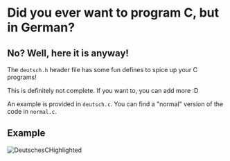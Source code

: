 # Did you ever want to program C, but in German?
## No? Well, here it is anyway!
The `deutsch.h` header file has some fun defines to spice up your C programs!

This is definitely not complete. If you want to, you can add more :D

An example is provided in `deutsch.c`. You can find a "normal" version of the code in `normal.c`.

## Example
![DeutschesCHighlighted](https://github.com/JulianBohne/german.c/assets/57051885/583a5456-38e2-4f10-ac4e-39aaff111064)
